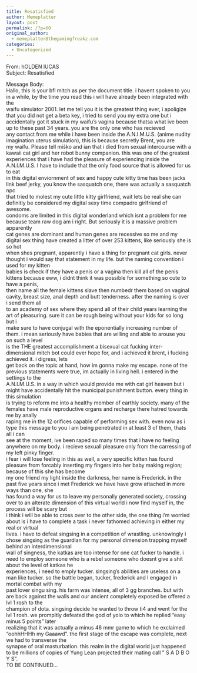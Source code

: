 ```yaml
---
title: Resatisfied
author: Memeplatter
layout: post
permalink: /?p=60
original_author:
  - memeplatter@thegamingfreakz.com
categories:
  - Uncategorized
---
```

From: hOLDEN lUCAS  
Subject: Resatisfied

Message Body:  
Hallo, this is your bfl mitch as per the document title. i havent spoken to you in a while, by the time you read this i will have already been integrated with the  
waifu simulator 2001. let me tell you it is the greatest thing ever, i apoligize that you did not get a beta key, i tried to send you my extra one but i  
accidentally got it stuck in my waifu&#8217;s vagina because thatsa what ive been up to these past 34 years. you are the only one who has recieved  
any contact from me while i have been inside the A.N.I.M.U.S. (anime nudity imagination uterus simulation), this is because secretly Brent, you are  
my waifu. Please tell miško and ian that i died from sexual intercourse with a kawaii cat girl and her robot bunny companion. this was one of the greatest  
experiences that i have had the pleasure of experiencing inside the A.N.I.M.U.S. I have to include that the only food source that is allowed for us to eat  
in this digital enviornment of sex and happy cute kitty time has been jacks link beef jerky, you know the sasquatch one, there was actually a sasquatch npc  
that tried to molest my cute little kitty girlfriend, wait lets be real she can definitly be considered my digital sexy time compadre girlfriend of awesome.  
condoms are limited in this digital wonderland which isnt a problem for me because team raw dog am i right. But seriously it is a massive problem apparently  
cat genes are dominant and human genes are recessive so me and my digital sex thing have created a litter of over 253 kittens, like seriously she is so hot  
when shes pregnant, apparently i have a thing for pregnant cat girls. never thought i would say that statement in my life. but the naming convention i used for my kitten  
babies is check if they have a penis or a vagina then kill all of the penis kittens because eww, i didnt think it was possible for something so cute to have a penis,  
then name all the female kittens slave then numbedr them based on vaginal cavity, breast size, anal depth and butt tenderness. after the naming is over i send them all  
to an academy of sex where they spend all of their child years learning the art of pleasuring. sure it can be rough being without your kids for so long but i  
make sure to have conjugal with the eponentially increasing number of them. i mean seriously have babies that are willing and able to arouse you on such a level  
is the THE greatest accomplishment a bisexual cat fucking inter-dimensional mitch bot could ever hope for, and i achieved it brent, i fucking achieved it. i digress, lets  
get back on the topic at hand, how im gonna make my escape. none of the previous statements were true, im actually in living hell. i entered in the settings to the  
A.N.I.M.U.S. in a way in which would provide me with cat girl heaven but i might have accidentally hit the municipal punishment button. every thing in this simulation  
is trying to reform me into a healthy member of earthly society. many of the females have male reproductive organs and recharge there hatred towards me by anally  
raping me in the 12 orifices capable of performing sex with. even now as i type this message to you i am being penetrated in at least 3 of them, thats all i can  
see at the moment, ive been raped so many times that i have no feeling anywhere on my body. i recieve sexuall pleasure only from the carressing of my left pinky finger.  
i fear i will lose feeling in this as well, a very specific kitten has found pleasure from forcably inserting my fingers into her baby making region; because of this she has become  
my one friend my light inside the darkness, her name is Frederick. in the past five years since i met Frederick we have have grow attached in more ways than one, she  
has found a way for us to leave my personally generated society, crossing over to an alterate dimension of this virtual world i now find myself in, the process will be scary but  
i think i will be able to cross over to the other side, the one thing i&#8217;m worried about is i have to complete a task i never fathomed achieving in either my real or virtual  
lives. i have to defeat singsing in a competition of wrastling. unknowingly i chose singsing as the guardian for my personal dimension trapping myself behind an interdimensional  
wall of singness, the katkas are too intense for one cat fucker to handle. i need to employ someone who is a rebel someone who doesnt give a shit about the level of katkas he  
experiences, i need to emply tucker. singsing&#8217;s abilities are useless on a man like tucker. so the battle began, tucker, frederick and I engaged in mortal combat with my  
past lover singu sing. his farm was intense, all of 3 gg branches. but with are back against the walls and our ancient completely exposed be offered a lvl 1 rosh to the  
champion of dota. singsing decide he wanted to throw ti4 and went for the lvl 1 rosh. we prompltly defeated the god of yolo to which he replied &#8220;easy minus 5 points&#8221; later  
realizing that it was actually a minus 46 mmr game to which he exclaimed &#8220;oohhHHHh my Gaaawd&#8221;. the first stage of the escape was complete, next we had to transverse the  
synapse of oral masturbation. this realm in the digital world just happened to be millions of copies of Yung Lean projected their mating call &#8221; S A D B O Y S&#8221;.  
TO BE CONTINUED&#8230;